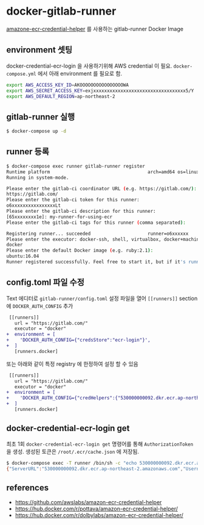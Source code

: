 # docker-gitlab-runner
[amazone-ecr-credential-helper][amazon_ecr_credential_helper] 를 사용하는 gitlab-runner Docker Image

## environment 셋팅
docker-credential-ecr-login 을 사용하기위해 AWS credential 이 필요. `docker-compose.yml` 에서 아래 environment 를 필요로 함.

```sh
export AWS_ACCESS_KEY_ID=AKOOOOOOOOOOOOOOOOWA
export AWS_SECRET_ACCESS_KEY=exjxxxxxxxxxxxxxxxxxxxxxxxxxxxxxxxxxx5/Y
export AWS_DEFAULT_REGION=ap-northeast-2
```

## gitlab-runner 실행

```sh
$ docker-compose up -d
```

## runner 등록

```sh
$ docker-compose exec runner gitlab-runner register
Runtime platform                                    arch=amd64 os=linux pid=40 revision=7f00c780 version=11.5.1
Running in system-mode.

Please enter the gitlab-ci coordinator URL (e.g. https://gitlab.com/):
https://gitlab.com/
Please enter the gitlab-ci token for this runner:
o6xxxxxxxxxxxxxxxxLt
Please enter the gitlab-ci description for this runner:
[65xxxxxxxx1e]: my-runner-for-using-ecr
Please enter the gitlab-ci tags for this runner (comma separated):

Registering runner... succeeded                     runner=o6xxxxxx
Please enter the executor: docker-ssh, shell, virtualbox, docker+machine, docker-ssh+machine, kubernetes, docker, ssh, parallels:
docker
Please enter the default Docker image (e.g. ruby:2.1):
ubuntu:16.04
Runner registered successfully. Feel free to start it, but if it's running already the config should be automatically reloaded!
```

## config.toml 파일 수정
Text 에디터로 `gitlab-runner/config.toml` 설정 파일을 열어 `[[runners]]` section 에 `DOCKER_AUTH_CONFIG` 추가

```diff
 [[runners]]
   url = "https://gitlab.com/"
   executor = "docker"
+  environment = [
+    'DOCKER_AUTH_CONFIG={"credsStore":"ecr-login"}',
+  ]
   [runners.docker]
```

또는 아래와 같이 특정 registry 에 한정하여 설정 할 수 있음

```diff
 [[runners]]
   url = "https://gitlab.com/"
   executor = "docker"
+  environment = [
+    'DOCKER_AUTH_CONFIG={"credHelpers":{"530000000092.dkr.ecr.ap-northeast-2.amazonaws.com":"ecr-login"}',
+  ]
   [runners.docker]
```

## docker-credential-ecr-login get
최초 1회 `docker-credential-ecr-login get` 명령어를 통해 `AuthorizationToken` 을 생성. 생성된 토큰은 `/root/.ecr/cache.json` 에 저장됨.

```sh
$ docker-compose exec -T runner /bin/sh -c "echo 530000000092.dkr.ecr.ap-northeast-2.amazonaws.com | docker-credential-ecr-login get"
{"ServerURL":"530000000092.dkr.ecr.ap-northeast-2.amazonaws.com","Username":"AWS","Secret":"eynR5cGUiOiJEQVRBX0tFWSI......sImV4cGlyYXRpb24iOjE1NDQzODMzMzV9"}
```

## references
- https://github.com/awslabs/amazon-ecr-credential-helper
- https://hub.docker.com/r/pottava/amazon-ecr-credential-helper/
- https://hub.docker.com/r/dolbylabs/amazon-ecr-credential-helper/

[amazon_ecr_credential_helper]: https://github.com/awslabs/amazon-ecr-credential-helper
